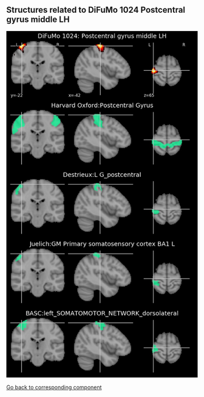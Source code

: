 


## Structures related to DiFuMo 1024 Postcentral gyrus middle LH

![522](522.jpg "Structures related to DiFuMo 1024 Postcentral gyrus middle LH")

[Go back to corresponding component](https://parietal-inria.github.io/DiFuMo/1024/html/522.html)